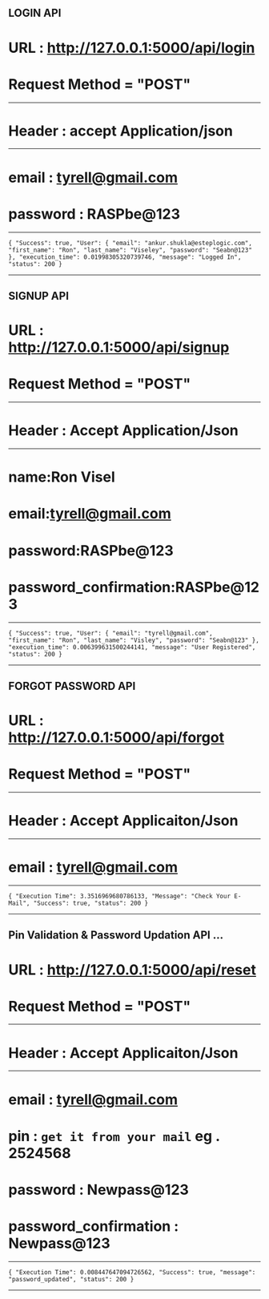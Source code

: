 ## LOGIN API
# URL : http://127.0.0.1:5000/api/login
# Request Method = "POST"
----------------------------------------------------------------------------------------
# Header : accept Application/json
----------------------------------------------------------------------------------------
# email : tyrell@gmail.com
# password : RASPbe@123
----------------------------------------------------------------------------------------
`{
    "Success": true,
    "User": {
        "email": "ankur.shukla@esteplogic.com",
        "first_name": "Ron",
        "last_name": "Viseley",
        "password": "Seabn@123"
    },
    "execution_time": 0.01998305320739746,
    "message": "Logged In",
    "status": 200
}`

*****************************************************************************************

## SIGNUP API
# URL : http://127.0.0.1:5000/api/signup
# Request Method = "POST"
------------------------------------------------------------------------------------------
# Header : Accept Application/Json
------------------------------------------------------------------------------------------
# name:Ron Visel
# email:tyrell@gmail.com
# password:RASPbe@123
# password_confirmation:RASPbe@123
------------------------------------------------------------------------------------------
`
{
    "Success": true,
    "User": {
        "email": "tyrell@gmail.com",
        "first_name": "Ron",
        "last_name": "Visley",
        "password": "Seabn@123"
    },
    "execution_time": 0.006399631500244141,
    "message": "User Registered",
    "status": 200
}
`
********************************************************************************************

## FORGOT PASSWORD API
# URL : http://127.0.0.1:5000/api/forgot
# Request Method = "POST"
--------------------------------------------------------------------------------------------
# Header : Accept Applicaiton/Json
--------------------------------------------------------------------------------------------
# email : tyrell@gmail.com
--------------------------------------------------------------------------------------------
`
{
    "Execution Time": 3.3516969680786133,
    "Message": "Check Your E-Mail",
    "Success": true,
    "status": 200
}
`
*********************************************************************************************

## Pin Validation & Password Updation API ...
# URL : http://127.0.0.1:5000/api/reset
# Request Method = "POST"
---------------------------------------------------------------------------------------------
# Header : Accept Applicaiton/Json
---------------------------------------------------------------------------------------------
# email : tyrell@gmail.com
# pin    : `get it from your mail` eg . 2524568
# password : Newpass@123
# password_confirmation : Newpass@123
----------------------------------------------------------------------------------------------
`{
    "Execution Time": 0.008447647094726562,
    "Success": true,
    "message": "password_updated",
    "status": 200
}
`
**********************************************************************************************
